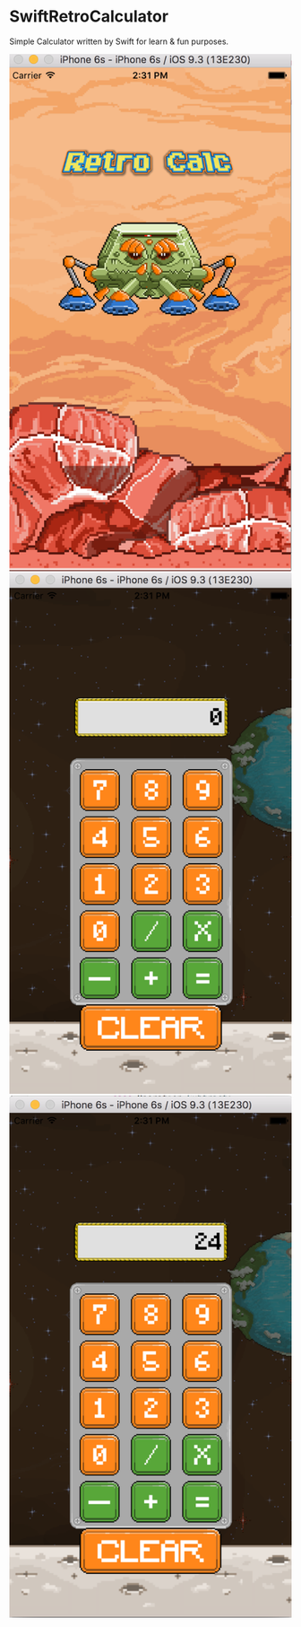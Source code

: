 # SwiftRetroCalculator
Simple Calculator written by Swift for learn & fun purposes.

![alt tag](https://github.com/moakkaya/SwiftRetroCalculator/blob/master/previews/1.png?raw=true)
![alt tag](https://github.com/moakkaya/SwiftRetroCalculator/blob/master/previews/2.png?raw=true)
![alt tag](https://github.com/moakkaya/SwiftRetroCalculator/blob/master/previews/3.png?raw=true)
